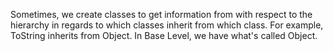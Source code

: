 Sometimes, we create classes to get information from with respect to the hierarchy in regards to which classes inherit from which class.
For example, ToString inherits from Object.
In Base Level, we have what's called Object.
